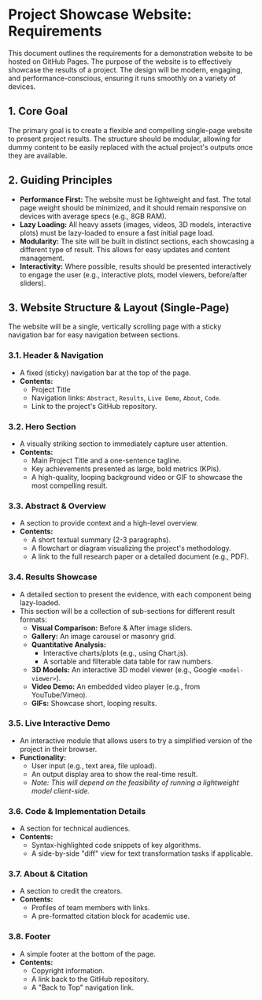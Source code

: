 # Project Showcase Website: Requirements

This document outlines the requirements for a demonstration website to be hosted on GitHub Pages. The purpose of the website is to effectively showcase the results of a project. The design will be modern, engaging, and performance-conscious, ensuring it runs smoothly on a variety of devices.

## 1. Core Goal

The primary goal is to create a flexible and compelling single-page website to present project results. The structure should be modular, allowing for dummy content to be easily replaced with the actual project's outputs once they are available.

## 2. Guiding Principles

*   **Performance First:** The website must be lightweight and fast. The total page weight should be minimized, and it should remain responsive on devices with average specs (e.g., 8GB RAM).
*   **Lazy Loading:** All heavy assets (images, videos, 3D models, interactive plots) must be lazy-loaded to ensure a fast initial page load.
*   **Modularity:** The site will be built in distinct sections, each showcasing a different type of result. This allows for easy updates and content management.
*   **Interactivity:** Where possible, results should be presented interactively to engage the user (e.g., interactive plots, model viewers, before/after sliders).

## 3. Website Structure & Layout (Single-Page)

The website will be a single, vertically scrolling page with a sticky navigation bar for easy navigation between sections.

### 3.1. Header & Navigation
- A fixed (sticky) navigation bar at the top of the page.
- **Contents:**
    - Project Title
    - Navigation links: `Abstract`, `Results`, `Live Demo`, `About`, `Code`.
    - Link to the project's GitHub repository.

### 3.2. Hero Section
- A visually striking section to immediately capture user attention.
- **Contents:**
    - Main Project Title and a one-sentence tagline.
    - Key achievements presented as large, bold metrics (KPIs).
    - A high-quality, looping background video or GIF to showcase the most compelling result.

### 3.3. Abstract & Overview
- A section to provide context and a high-level overview.
- **Contents:**
    - A short textual summary (2-3 paragraphs).
    - A flowchart or diagram visualizing the project's methodology.
    - A link to the full research paper or a detailed document (e.g., PDF).

### 3.4. Results Showcase
- A detailed section to present the evidence, with each component being lazy-loaded.
- This section will be a collection of sub-sections for different result formats:
    - **Visual Comparison:** Before & After image sliders.
    - **Gallery:** An image carousel or masonry grid.
    - **Quantitative Analysis:**
        - Interactive charts/plots (e.g., using Chart.js).
        - A sortable and filterable data table for raw numbers.
    - **3D Models:** An interactive 3D model viewer (e.g., Google `<model-viewer>`).
    - **Video Demo:** An embedded video player (e.g., from YouTube/Vimeo).
    - **GIFs:** Showcase short, looping results.

### 3.5. Live Interactive Demo
- An interactive module that allows users to try a simplified version of the project in their browser.
- **Functionality:**
    - User input (e.g., text area, file upload).
    - An output display area to show the real-time result.
    - *Note: This will depend on the feasibility of running a lightweight model client-side.*

### 3.6. Code & Implementation Details
- A section for technical audiences.
- **Contents:**
    - Syntax-highlighted code snippets of key algorithms.
    - A side-by-side "diff" view for text transformation tasks if applicable.

### 3.7. About & Citation
- A section to credit the creators.
- **Contents:**
    - Profiles of team members with links.
    - A pre-formatted citation block for academic use.

### 3.8. Footer
- A simple footer at the bottom of the page.
- **Contents:**
    - Copyright information.
    - A link back to the GitHub repository.
    - A "Back to Top" navigation link.
